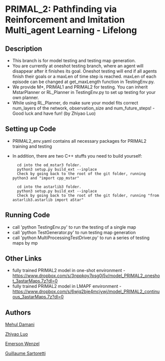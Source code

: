 # PRIMAL_2: Pathfinding via Reinforcement and Imitation Multi_agent Learning - Lifelong

## Description
- This branch is for model testing and testing map generation.
- You are currently at oneshot testing branch, where an agent will disappear after it finishes its goal. 
Oneshot testing will end if all agents finish their goals or a maxLen of time step is reached. 
maxLen of each episode can be changed at get_maxLength function in TestingEnv.py.
- We provide M*, PRIMAL1 and PRIMAL2 for testing. You can inherit MstarPlanner or RL_Planner in TestingEnv.py to 
set up testing for your own planner.
- While using RL_Planner, do make sure your model fits correct num_layers of the network, observation_size and num_future_steps!
-Good luck and have fun! (by Zhiyao Luo)

## Setting up Code
- PRIMAL2_env.yaml contains all necessary packages for PRIMAL2 training and testing

- In addition, there are two C++ stuffs you need to build yourself:

        cd into the od_mstar3 folder.
        python3 setup.py build_ext --inplace
        Check by going back to the root of the git folder, running python3 and "import cpp_mstar"
        
        cd into the astarlib3 folder.
        python3 setup.py build_ext --inplace
        Check by going back to the root of the git folder, running "from astarlib3.astarlib import aStar"

## Running Code
- call 'python TestingEnv.py' to run the testing of a single map
- call 'python TestGenerator.py' to run testing map generation
- call 'python MultiProcessingTestDriver.py' to run a series of testing maps by mp


## Other Links
- fully trained PRIMAL2 model in one-shot environment -  https://www.dropbox.com/s/3nppkpy7psg0j5v/model_PRIMAL2_oneshot_3astarMaps.7z?dl=0
- fully trained PRIMAL2 model in LMAPF environment - https://www.dropbox.com/s/6wjq2bje4mcjywj/model_PRIMAL2_continuous_3astarMaps.7z?dl=0


## Authors

[Mehul Damani](damanimehul24@gmail.com)

[Zhiyao Luo](luozhiyao933@126.com)

[Emerson Wenzel](emersonwenzel@gmail.com)

[Guillaume Sartoretti](guillaume.sartoretti@gmail.com)